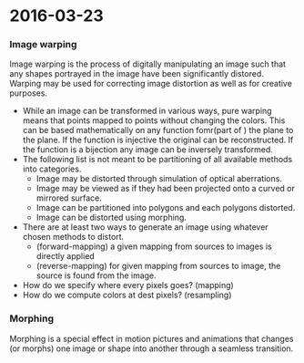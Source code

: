 2016-03-23
===============
### Image warping
Image warping is the process of digitally manipulating an image such that any shapes portrayed in the image have been significantly distored. Warping may be used for correcting image distortion as well as for creative purposes.
* While an image can be transformed in various ways, pure warping means that points mapped to points without changing the colors. This can be based mathematically on any function fomr(part of ) the plane to the plane. If the function is injective the original can be reconstructed. If the function is a bijection any image can be inversely transformed.
* The following list is not meant to be partitioning of all available methods into categories.
  - Image may be distorted through simulation of optical aberrations.
  - Image may be viewed as if they had been projected onto a curved or mirrored surface.
  - Image can be partitioned into polygons and each polygons distorted.
  - Image can be distorted using morphing.
* There are at least two ways to generate an image using whatever chosen methods to distort.
  - (forward-mapping) a given mapping from sources to images is directly applied
  - (reverse-mapping) for given mapping from sources to image, the source is found from the image.
* How do we specify where every pixels goes? (mapping)
* How do we compute colors at dest pixels? (resampling)


### Morphing
Morphing is a special effect in motion pictures and animations that changes (or morphs) one image or shape into another through a seamless transition.
